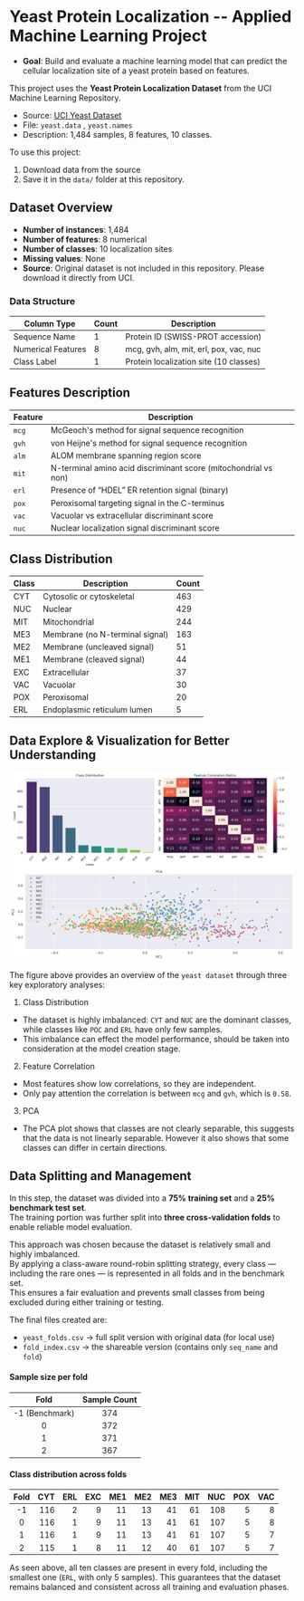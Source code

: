 # Yeast Protein Localization -- Applied Machine Learning Project

- **Goal**: Build and evaluate a machine learning model that can predict the cellular localization site of a yeast protein based on features.

This project uses the **Yeast Protein Localization Dataset** from the UCI Machine Learning Repository.

- Source: [UCI Yeast Dataset](https://archive.ics.uci.edu/dataset/110/yeast)
- File: `yeast.data` , `yeast.names`
- Description: 1,484 samples, 8 features, 10 classes.

To use this project:
1. Download data from the source
2. Save it in the `data/` folder at this repository.

## Dataset Overview
- **Number of instances**: 1,484
- **Number of features**: 8 numerical
- **Number of classes**: 10 localization sites
- **Missing values**: None
- **Source**: Original dataset is not included in this repository. Please download it directly from UCI.

### Data Structure

| Column Type       | Count | Description |
|-------------------|-------|-------------|
| Sequence Name     | 1     | Protein ID (SWISS-PROT accession) |
| Numerical Features| 8     | mcg, gvh, alm, mit, erl, pox, vac, nuc |
| Class Label       | 1     | Protein localization site (10 classes) |

## Features Description

| Feature | Description |
|---------|-------------|
| `mcg`  | McGeoch's method for signal sequence recognition |
| `gvh`  | von Heijne's method for signal sequence recognition |
| `alm`  | ALOM membrane spanning region score |
| `mit`  | N-terminal amino acid discriminant score (mitochondrial vs non) |
| `erl`  | Presence of “HDEL” ER retention signal (binary) |
| `pox`  | Peroxisomal targeting signal in the C-terminus |
| `vac`  | Vacuolar vs extracellular discriminant score |
| `nuc`  | Nuclear localization signal discriminant score |

## Class Distribution

| Class | Description                                | Count |
|-------|---------------------------------------------|-------|
| CYT   | Cytosolic or cytoskeletal                  | 463 |
| NUC   | Nuclear                                   | 429 |
| MIT   | Mitochondrial                            | 244 |
| ME3   | Membrane (no N-terminal signal)          | 163 |
| ME2   | Membrane (uncleaved signal)              | 51 |
| ME1   | Membrane (cleaved signal)                | 44 |
| EXC   | Extracellular                           | 37 |
| VAC   | Vacuolar                               | 30 |
| POX   | Peroxisomal                           | 20 |
| ERL   | Endoplasmic reticulum lumen          | 5 |

## Data Explore & Visualization for Better Understanding

![Data Explore Visualization](data_explore_overview.png)

The figure above provides an overview of the `yeast dataset` through three key exploratory analyses:
1. Class Distribution
- The dataset is highly imbalanced: `CYT` and `NUC` are the dominant classes, while classes like `POC` and `ERL` have only few samples.
- This imbalance can effect the model performance, should be taken into consideration at the model creation stage.
2. Feature Correlation
- Most features show low correlations, so they are independent.
- Only pay attention the correlation is between `mcg` and `gvh`, which is `0.58`.
3. PCA
- The PCA plot shows that classes are not clearly separable, this suggests that the data is not linearly separable. However it also shows that some classes can differ in certain directions.

## Data Splitting and Management

In this step, the dataset was divided into a **75% training set** and a **25% benchmark test set**.  
The training portion was further split into **three cross-validation folds** to enable reliable model evaluation.  

This approach was chosen because the dataset is relatively small and highly imbalanced.  
By applying a class-aware round-robin splitting strategy, every class — including the rare ones — is represented in all folds and in the benchmark set.  
This ensures a fair evaluation and prevents small classes from being excluded during either training or testing.

The final files created are:
- `yeast_folds.csv` → full split version with original data (for local use)
- `fold_index.csv` → the shareable version (contains only `seq_name` and `fold`)

#### Sample size per fold

| Fold | Sample Count |
|:----:|:-------------:|
| -1 (Benchmark) | 374 |
| 0 | 372 |
| 1 | 371 |
| 2 | 367 |

#### Class distribution across folds

| Fold | CYT | ERL | EXC | ME1 | ME2 | ME3 | MIT | NUC | POX | VAC |
|:----:|----:|----:|----:|----:|----:|----:|----:|----:|----:|----:|
| -1 | 116 | 2 | 9 | 11 | 13 | 41 | 61 | 108 | 5 | 8 |
| 0 | 116 | 1 | 9 | 11 | 13 | 41 | 61 | 107 | 5 | 8 |
| 1 | 116 | 1 | 9 | 11 | 13 | 41 | 61 | 107 | 5 | 7 |
| 2 | 115 | 1 | 8 | 11 | 12 | 40 | 61 | 107 | 5 | 7 |

As seen above, all ten classes are present in every fold, including the smallest one (`ERL`, with only 5 samples).
This guarantees that the dataset remains balanced and consistent across all training and evaluation phases.
